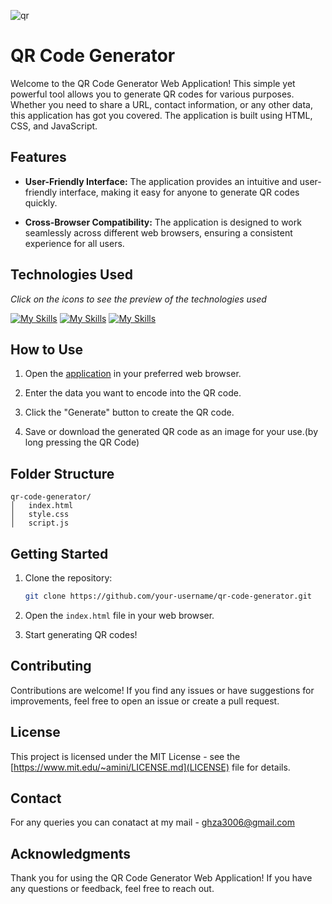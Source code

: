 ![qr](https://github.com/GZ30eee/QR-Code-Generator/assets/130747789/a7c0d8b0-d970-423d-ac3a-ff898563695a)


# QR Code Generator
Welcome to the QR Code Generator Web Application! This simple yet powerful tool allows you to generate QR codes for various purposes. Whether you need to share a URL, contact information, or any other data, this application has got you covered. The application is built using HTML, CSS, and JavaScript.

## Features

- **User-Friendly Interface:** The application provides an intuitive and user-friendly interface, making it easy for anyone to generate QR codes quickly.

- **Cross-Browser Compatibility:** The application is designed to work seamlessly across different web browsers, ensuring a consistent experience for all users.

## Technologies Used
*Click on the icons to see the preview of the technologies used*

[![My Skills](https://skillicons.dev/icons?i=html)](https://github.com/GZ30eee/QR-Code-Generator/blob/master/index.html)
[![My Skills](https://skillicons.dev/icons?i=css)](https://github.com/GZ30eee/QR-Code-Generator/blob/master/style.css)
[![My Skills](https://skillicons.dev/icons?i=js)](https://github.com/GZ30eee/QR-Code-Generator/blob/master/script.js)

## How to Use

1. Open the [application](https://gz30eee.github.io/QR-Code-Generator/) in your preferred web browser.

2. Enter the data you want to encode into the QR code.

3. Click the "Generate" button to create the QR code.

4. Save or download the generated QR code as an image for your use.(by long pressing the QR Code)

## Folder Structure

```plaintext
qr-code-generator/
│   index.html
│   style.css
│   script.js
```

## Getting Started

1. Clone the repository:

   ```bash
   git clone https://github.com/your-username/qr-code-generator.git

2. Open the `index.html` file in your web browser.

3. Start generating QR codes!

## Contributing
Contributions are welcome! If you find any issues or have suggestions for improvements, feel free to open an issue or create a pull request.

## License
This project is licensed under the MIT License - see the [https://www.mit.edu/~amini/LICENSE.md](LICENSE) file for details.

## Contact
For any queries you can conatact at my mail - ghza3006@gmail.com

## Acknowledgments
Thank you for using the QR Code Generator Web Application! If you have any questions or feedback, feel free to reach out.
